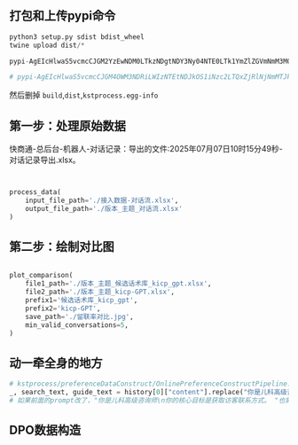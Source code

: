 
## 打包和上传pypi命令
```python
python3 setup.py sdist bdist_wheel
twine upload dist/*

pypi-AgEIcHlwaS5vcmcCJGM2YzEwNDM0LTkzNDgtNDY3Ny04NTE0LTk1YmZlZGVmNmM3MQACElsxLFsia3N0cHJvY2VzcyJdXQACLFsyLFsiMmRjZmE2ZjQtN2JkOC00N2YzLWFlOGUtYzc0YzNiMDFiNzE3Il1dAAAGICipZl8XfBCHqH4tmF8Rld3jlPVooWnNy57iQPJPI546

# pypi-AgEIcHlwaS5vcmcCJGM4OWM3NDRiLWIzNTEtNDJkOS1iNzc2LTQxZjRlNjNmMTJkMwACKlszLCI1MDA1MTkzMy00M2E3LTRmY2QtODNlMi0wYzJlNjlmNGNlY2MiXQAABiCvyx84-INQn769QJhjyDb4TfaM8domuUyQdBbl6ViiIw
```

然后删掉 `build`,`dist`,`kstprocess.egg-info`

## 第一步：处理原始数据

快商通-总后台-机器人-对话记录：导出的文件:2025年07月07日10时15分49秒-对话记录导出.xlsx。

```python


process_data(
    input_file_path='./接入数据-对话流.xlsx',
    output_file_path='./版本_主题_对话流.xlsx'
)
```

## 第二步：绘制对比图
```python

plot_comparison(
    file1_path='./版本_主题_候选话术库_kicp_gpt.xlsx',
    file2_path='./版本_主题_kicp-GPT.xlsx',
    prefix1='候选话术库_kicp_gpt',
    prefix2='kicp-GPT',
    save_path='./留联率对比.jpg',
    min_valid_conversations=5,
)
```

## 动一牵全身的地方

```python
# kstprocess/preferenceDataConstruct/OnlinePreferenceConstructPipeline.pyconvert_my_format_to_center/convert
_, search_text, guide_text = history[0]["content"].replace("你是儿科高级咨询师\n你的核心目标是获取访客联系方式。 ", "").split("\n")
# 如果前面的prompt改了，"你是儿科高级咨询师\n你的核心目标是获取访客联系方式。 "也需要修改
```

## DPO数据构造

